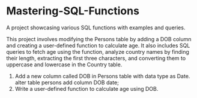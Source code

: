 # Mastering-SQL-Functions
A project showcasing various SQL functions with examples and queries.

This project involves modifying the Persons table by adding a DOB column and creating a user-defined function to calculate age. It also includes SQL queries to fetch age using the function, analyze country names by finding their length, extracting the first three characters, and converting them to uppercase and lowercase in the Country table.

1. Add a new column called DOB in Persons table with data type as Date.
    alter table persons add column DOB date;
2. Write a user-defined function to calculate age using DOB.

